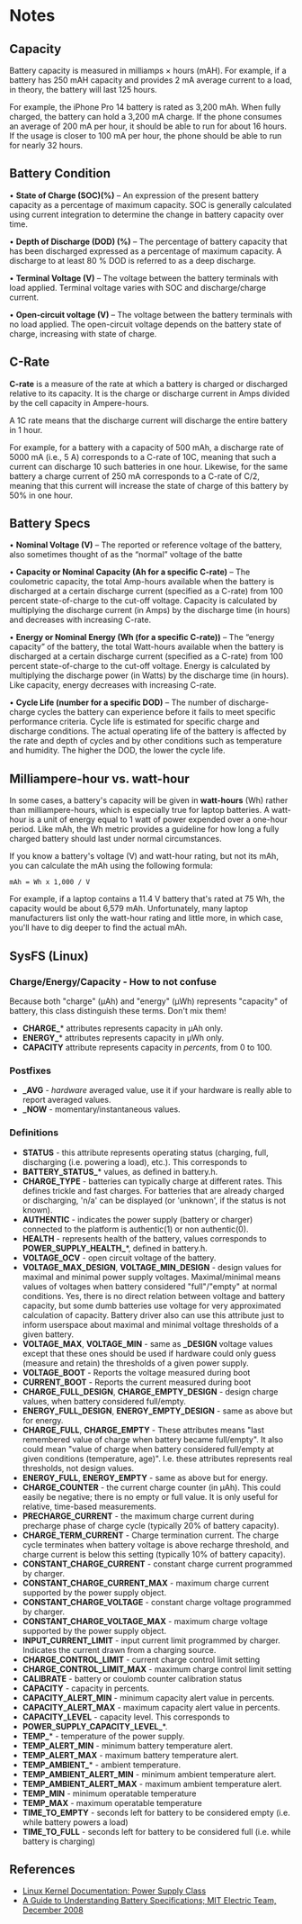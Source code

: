 # Notes


## Capacity

   Battery capacity is measured in milliamps × hours (mAH). For
   example, if a battery has 250 mAH capacity and provides 2 mA
   average current to a load, in theory, the battery will last 125
   hours.

   For example, the iPhone Pro 14 battery is rated as 3,200 mAh. When
   fully charged, the battery can hold a 3,200 mA charge. If the phone
   consumes an average of 200 mA per hour, it should be able to run
   for about 16 hours. If the usage is closer to 100 mA per hour, the
   phone should be able to run for nearly 32 hours.


## Battery Condition

   • **State of Charge (SOC)(%)** – An expression of the present battery
   capacity as a percentage of maximum capacity. SOC is generally
   calculated using current integration to determine the change in
   battery capacity over time.

   • **Depth of Discharge (DOD) (%)** – The percentage of battery capacity
   that has been discharged expressed as a percentage of maximum
   capacity. A discharge to at least 80 % DOD is referred to as a deep
   discharge.

   • **Terminal Voltage (V)** – The voltage between the battery terminals
   with load applied.  Terminal voltage varies with SOC and
   discharge/charge current.

   • **Open-circuit voltage (V)** – The voltage between the battery
   terminals with no load applied. The open-circuit voltage depends on
   the battery state of charge, increasing with state of charge.


## C-Rate

   **C-rate** is a measure of the rate at which a battery is charged or
   discharged relative to its capacity. It is the charge or discharge
   current in Amps divided by the cell capacity in Ampere-hours.

   A 1C rate means that the discharge current will discharge the entire
   battery in 1 hour.

   For example, for a battery with a capacity of 500 mAh, a discharge
   rate of 5000 mA (i.e., 5 A) corresponds to a C-rate of 10C, meaning
   that such a current can discharge 10 such batteries in one
   hour. Likewise, for the same battery a charge current of 250 mA
   corresponds to a C-rate of C/2, meaning that this current will
   increase the state of charge of this battery by 50% in one hour.


## Battery Specs

   • **Nominal Voltage (V)** – The reported or reference voltage of the
   battery, also sometimes thought of as the “normal” voltage of the
   batte

   • **Capacity or Nominal Capacity (Ah for a specific C-rate)** – The
   coulometric capacity, the total Amp-hours available when the
   battery is discharged at a certain discharge current (specified as
   a C-rate) from 100 percent state-of-charge to the cut-off
   voltage. Capacity is calculated by multiplying the discharge
   current (in Amps) by the discharge time (in hours) and decreases
   with increasing C-rate.

   • **Energy or Nominal Energy (Wh (for a specific C-rate))** – The “energy
   capacity” of the battery, the total Watt-hours available when the
   battery is discharged at a certain discharge current (specified as
   a C-rate) from 100 percent state-of-charge to the cut-off
   voltage. Energy is calculated by multiplying the discharge power
   (in Watts) by the discharge time (in hours). Like capacity, energy
   decreases with increasing C-rate.

   • **Cycle Life (number for a specific DOD)** – The number of
   discharge-charge cycles the battery can experience before it fails
   to meet specific performance criteria. Cycle life is estimated for
   specific charge and discharge conditions. The actual operating life
   of the battery is affected by the rate and depth of cycles and by
   other conditions such as temperature and humidity. The higher the
   DOD, the lower the cycle life.


## Milliampere-hour vs. watt-hour

   In some cases, a battery's capacity will be given in **watt-hours**
   (Wh) rather than milliampere-hours, which is especially true for
   laptop batteries. A watt-hour is a unit of energy equal to 1 watt
   of power expended over a one-hour period. Like mAh, the Wh metric
   provides a guideline for how long a fully charged battery should
   last under normal circumstances.

   If you know a battery's voltage (V) and watt-hour rating, but not
   its mAh, you can calculate the mAh using the following formula:

    mAh = Wh x 1,000 / V

   For example, if a laptop contains a 11.4 V battery that's rated at
   75 Wh, the capacity would be about 6,579 mAh. Unfortunately, many
   laptop manufacturers list only the watt-hour rating and little
   more, in which case, you'll have to dig deeper to find the actual
   mAh.


## SysFS (Linux)


### Charge/Energy/Capacity - How to not confuse

   Because both "charge" (µAh) and "energy" (µWh) represents
   "capacity" of battery, this class distinguish these terms. Don't
   mix them!

 - **CHARGE_*** attributes represents capacity in µAh only.
 - **ENERGY_*** attributes represents capacity in µWh only.
 - **CAPACITY** attribute represents capacity in *percents*, from 0 to 100.


### Postfixes

 - **_AVG** - *hardware* averaged value, use it if your hardware is really able to report averaged values.
 - **_NOW** - momentary/instantaneous values.


### Definitions

 - **STATUS** - this attribute represents operating status (charging, full, discharging (i.e. powering a load), etc.). This corresponds to
 - **BATTERY_STATUS_*** values, as defined in battery.h.
 - **CHARGE_TYPE** - batteries can typically charge at different rates. This defines trickle and fast charges.  For batteries that are already charged or discharging, 'n/a' can be displayed (or 'unknown', if the status is not known).
 - **AUTHENTIC** - indicates the power supply (battery or charger) connected to the platform is authentic(1) or non authentic(0).
 - **HEALTH** - represents health of the battery, values corresponds to **POWER_SUPPLY_HEALTH_***, defined in battery.h.
 - **VOLTAGE_OCV** - open circuit voltage of the battery.
 - **VOLTAGE_MAX_DESIGN**, **VOLTAGE_MIN_DESIGN** - design values for maximal and minimal power supply voltages. Maximal/minimal means values of voltages when battery considered "full"/"empty" at normal conditions. Yes, there is no direct relation between voltage and battery capacity, but some dumb batteries use voltage for very approximated calculation of capacity. Battery driver also can use this attribute just to inform userspace about maximal and minimal voltage thresholds of a given battery.
 - **VOLTAGE_MAX**, **VOLTAGE_MIN** - same as **_DESIGN** voltage values except that these ones should be used if hardware could only guess (measure and retain) the thresholds of a given power supply.
 - **VOLTAGE_BOOT** - Reports the voltage measured during boot
 - **CURRENT_BOOT** - Reports the current measured during boot
 - **CHARGE_FULL_DESIGN**, **CHARGE_EMPTY_DESIGN** - design charge values, when battery considered full/empty.
 - **ENERGY_FULL_DESIGN**, **ENERGY_EMPTY_DESIGN** - same as above but for energy.
 - **CHARGE_FULL**, **CHARGE_EMPTY** - These attributes means "last remembered value of charge when battery became full/empty". It also could mean "value of charge when battery considered full/empty at given conditions (temperature, age)". I.e. these attributes represents real thresholds, not design values.
 - **ENERGY_FULL**, **ENERGY_EMPTY** - same as above but for energy.
 - **CHARGE_COUNTER** - the current charge counter (in µAh).  This could easily be negative; there is no empty or full value.  It is only useful for relative, time-based measurements.
 - **PRECHARGE_CURRENT** - the maximum charge current during precharge phase of charge cycle (typically 20% of battery capacity).
 - **CHARGE_TERM_CURRENT** - Charge termination current. The charge cycle terminates when battery voltage is above recharge threshold, and charge current is below this setting (typically 10% of battery capacity).
 - **CONSTANT_CHARGE_CURRENT** - constant charge current programmed by charger.
 - **CONSTANT_CHARGE_CURRENT_MAX** - maximum charge current supported by the power supply object.
 - **CONSTANT_CHARGE_VOLTAGE** - constant charge voltage programmed by charger.
 - **CONSTANT_CHARGE_VOLTAGE_MAX** - maximum charge voltage supported by the power supply object.
 - **INPUT_CURRENT_LIMIT** - input current limit programmed by charger. Indicates the current drawn from a charging source.
 - **CHARGE_CONTROL_LIMIT** - current charge control limit setting
 - **CHARGE_CONTROL_LIMIT_MAX** - maximum charge control limit setting
 - **CALIBRATE** - battery or coulomb counter calibration status
 - **CAPACITY** - capacity in percents.
 - **CAPACITY_ALERT_MIN** - minimum capacity alert value in percents.
 - **CAPACITY_ALERT_MAX** - maximum capacity alert value in percents.
 - **CAPACITY_LEVEL** - capacity level. This corresponds to
 - **POWER_SUPPLY_CAPACITY_LEVEL_***.
 - **TEMP_*** - temperature of the power supply.
 - **TEMP_ALERT_MIN** - minimum battery temperature alert.
 - **TEMP_ALERT_MAX** - maximum battery temperature alert.
 - **TEMP_AMBIENT_*** - ambient temperature.
 - **TEMP_AMBIENT_ALERT_MIN** - minimum ambient temperature alert.
 - **TEMP_AMBIENT_ALERT_MAX** - maximum ambient temperature alert.
 - **TEMP_MIN** - minimum operatable temperature
 - **TEMP_MAX** - maximum operatable temperature
 - **TIME_TO_EMPTY** - seconds left for battery to be considered empty (i.e. while battery powers a load)
 - **TIME_TO_FULL** - seconds left for battery to be considered full (i.e. while battery is charging)


## References

   - [Linux Kernel Documentation: Power Supply Class](https://www.kernel.org/doc/Documentation/power/power_supply_class.txt)
   - [A Guide to Understanding Battery Specifications; MIT Electric Team, December 2008](http://web.mit.edu/evt/summary_battery_specifications.pdf)

